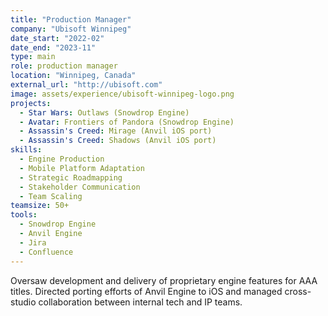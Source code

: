 ```yaml
---
title: "Production Manager"
company: "Ubisoft Winnipeg"
date_start: "2022-02"
date_end: "2023-11"
type: main
role: production manager
location: "Winnipeg, Canada"
external_url: "http://ubisoft.com"
image: assets/experience/ubisoft-winnipeg-logo.png
projects:
  - Star Wars: Outlaws (Snowdrop Engine)
  - Avatar: Frontiers of Pandora (Snowdrop Engine)
  - Assassin's Creed: Mirage (Anvil iOS port)
  - Assassin's Creed: Shadows (Anvil iOS port)
skills:
  - Engine Production
  - Mobile Platform Adaptation
  - Strategic Roadmapping
  - Stakeholder Communication
  - Team Scaling
teamsize: 50+
tools:
  - Snowdrop Engine
  - Anvil Engine
  - Jira
  - Confluence
---
```

Oversaw development and delivery of proprietary engine features for AAA titles. Directed porting efforts of Anvil Engine to iOS and managed cross-studio collaboration between internal tech and IP teams.